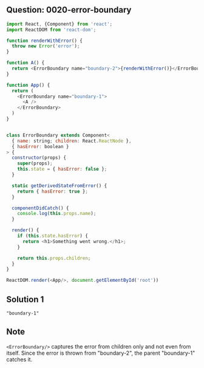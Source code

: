 ## Question: 0020-error-boundary
```javascript
import React, {Component} from 'react';
import ReactDOM from 'react-dom';

function renderWithError() {
  throw new Error('error');
}

function A() {
  return <ErrorBoundary name="boundary-2">{renderWithError()}</ErrorBoundary>;
}

function App() {
  return (
    <ErrorBoundary name="boundary-1">
      <A />
    </ErrorBoundary>
  )
}


class ErrorBoundary extends Component<
  { name: string; children: React.ReactNode },
  { hasError: boolean }
> {
  constructor(props) {
    super(props);
    this.state = { hasError: false };
  }

  static getDerivedStateFromError() {
    return { hasError: true };
  }

  componentDidCatch() {
    console.log(this.props.name);
  }

  render() {
    if (this.state.hasError) {
      return <h1>Something went wrong.</h1>;
    }

    return this.props.children;
  }
}

ReactDOM.render(<App/>, document.getElementById('root'))
```

## Solution 1
```tsx
"boundary-1"
```

## Note
`<ErrorBoundary/>`  captures the error from children only and not even from itself. Since the error is thrown from "boundary-2", the parent "boundary-1" catches it.
